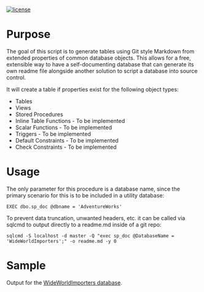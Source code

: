 [![license](https://img.shields.io/github/license/mashape/apistatus.svg)]()

# Purpose
The goal of this script is to generate tables using Git style Markdown from extended properties of common database objects. This allows for a free, extensible way to have a self-documenting database that can generate its own readme file alongside another solution to script a database into source control.

It will create a table if properties exist for the following object types:

- Tables
- Views
- Stored Procedures
- Inline Table Functions - To be implemented
- Scalar Functions - To be implemented
- Triggers - To be implemented
- Default Constraints - To be implemented
- Check Constraints - To be implemented

# Usage
The only parameter for this procedure is a database name, since the primary scenario for this is to be included in a utility database:

    EXEC dbo.sp_doc @dbname = 'AdventureWorks'

To prevent data truncation, unwanted headers, etc. it can be called via sqlcmd to output directly to a readme.md inside of a git repo:

    sqlcmd -S localhost -d master -Q "exec sp_doc @DatabaseName = 'WideWorldImporters';" -o readme.md -y 0

# Sample
Output for the [WideWorldImporters database](WideWorldImporters.md).
